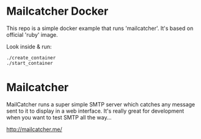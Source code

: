# Mailcatcher Docker

This repo is a simple docker example that runs 'mailcatcher'.
It's based on official 'ruby' image.

Look inside & run:

    ./create_container
    ./start_container
    
# Mailcatcher

MailCatcher runs a super simple SMTP server which catches any message sent to it to display in a web interface.
It's really great for development when you want to test SMTP all the way...

http://mailcatcher.me/
